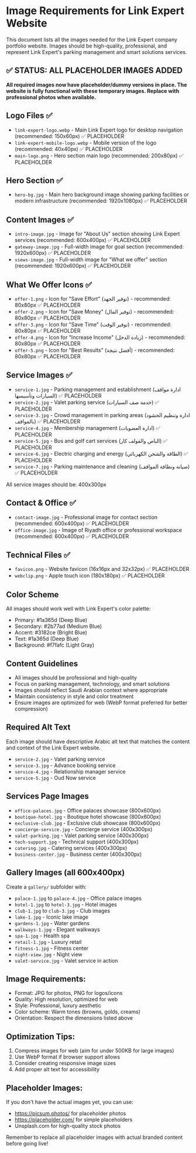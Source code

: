 # Image Requirements for Link Expert Website

This document lists all the images needed for the Link Expert company portfolio website. Images should be high-quality, professional, and represent Link Expert's parking management and smart solutions services.

## ✅ STATUS: ALL PLACEHOLDER IMAGES ADDED
**All required images now have placeholder/dummy versions in place. The website is fully functional with these temporary images. Replace with professional photos when available.**

## Logo Files ✅
- `link-expert-logo.webp` - Main Link Expert logo for desktop navigation (recommended: 150x60px) ✅ PLACEHOLDER
- `link-expert-mobile-logo.webp` - Mobile version of the logo (recommended: 40x40px) ✅ PLACEHOLDER
- `main-logo.png` - Hero section main logo (recommended: 200x80px) ✅ PLACEHOLDER

## Hero Section ✅
- `hero-bg.jpg` - Main hero background image showing parking facilities or modern infrastructure (recommended: 1920x1080px) ✅ PLACEHOLDER

## Content Images ✅
- `intro-image.jpg` - Image for "About Us" section showing Link Expert services (recommended: 600x400px) ✅ PLACEHOLDER
- `gateway-image.jpg` - Full-width image for goal section (recommended: 1920x600px) ✅ PLACEHOLDER
- `views-image.jpg` - Full-width image for "What we offer" section (recommended: 1920x600px) ✅ PLACEHOLDER

## What We Offer Icons ✅
- `offer-1.png` - Icon for "Save Effort" (توفير الجهد) - recommended: 80x80px ✅ PLACEHOLDER
- `offer-2.png` - Icon for "Save Money" (توفير المال) - recommended: 80x80px ✅ PLACEHOLDER
- `offer-3.png` - Icon for "Save Time" (توفير الوقت) - recommended: 80x80px ✅ PLACEHOLDER
- `offer-4.png` - Icon for "Increase Income" (زيادة الدخل) - recommended: 80x80px ✅ PLACEHOLDER
- `offer-5.png` - Icon for "Best Results" (أفضل نتيجة) - recommended: 80x80px ✅ PLACEHOLDER

## Service Images ✅
- `service-1.jpg` - Parking management and establishment (ادارة مواقف السيارات وتأسيسها) ✅ PLACEHOLDER
- `service-2.jpg` - Valet parking service (خدمة صف السيارات) ✅ PLACEHOLDER
- `service-3.jpg` - Crowd management in parking areas (ادارة وتنظيم الحشود بالمواقف) ✅ PLACEHOLDER
- `service-4.jpg` - Membership management (ادارة العضويات) ✅ PLACEHOLDER
- `service-5.jpg` - Bus and golf cart services (الباص والقولف كار) ✅ PLACEHOLDER
- `service-6.jpg` - Electric charging and energy (الطاقة والشحن الكهربائي) ✅ PLACEHOLDER
- `service-7.jpg` - Parking maintenance and cleaning (صيانة ونظافة المواقف) ✅ PLACEHOLDER

All service images should be: 400x300px

## Contact & Office ✅
- `contact-image.jpg` - Professional image for contact section (recommended: 600x400px) ✅ PLACEHOLDER
- `office-image.jpg` - Image of Riyadh office or professional workspace (recommended: 600x400px) ✅ PLACEHOLDER

## Technical Files ✅
- `favicon.png` - Website favicon (16x16px and 32x32px) ✅ PLACEHOLDER
- `webclip.png` - Apple touch icon (180x180px) ✅ PLACEHOLDER

## Color Scheme
All images should work well with Link Expert's color palette:
- Primary: #1a365d (Deep Blue)
- Secondary: #2b77ad (Medium Blue)
- Accent: #3182ce (Bright Blue)
- Text: #1a365d (Deep Blue)
- Background: #f7fafc (Light Gray)

## Content Guidelines
- All images should be professional and high-quality
- Focus on parking management, technology, and smart solutions
- Images should reflect Saudi Arabian context where appropriate
- Maintain consistency in style and color treatment
- Ensure images are optimized for web (WebP format preferred for better compression)

## Required Alt Text
Each image should have descriptive Arabic alt text that matches the content and context of the Link Expert website.
- `service-2.jpg` - Valet parking service
- `service-3.jpg` - Advance booking service
- `service-4.jpg` - Relationship manager service
- `service-5.jpg` - Oud Now service

## Services Page Images
- `office-palaces.jpg` - Office palaces showcase (800x600px)
- `boutique-hotel.jpg` - Boutique hotel showcase (800x600px)
- `exclusive-club.jpg` - Exclusive club showcase (800x600px)
- `concierge-service.jpg` - Concierge service (400x300px)
- `valet-parking.jpg` - Valet parking service (400x300px)
- `tech-support.jpg` - Technical support (400x300px)
- `catering.jpg` - Catering services (400x300px)
- `business-center.jpg` - Business center (400x300px)

## Gallery Images (all 600x400px)
Create a `gallery/` subfolder with:
- `palace-1.jpg` to `palace-4.jpg` - Office palace images
- `hotel-1.jpg` to `hotel-3.jpg` - Hotel images  
- `club-1.jpg` to `club-3.jpg` - Club images
- `lake-1.jpg` - Iconic lake image
- `gardens-1.jpg` - Water gardens
- `walkways-1.jpg` - Elegant walkways
- `spa-1.jpg` - Health spa
- `retail-1.jpg` - Luxury retail
- `fitness-1.jpg` - Fitness center
- `night-view.jpg` - Night view
- `valet-service.jpg` - Valet service in action

## Image Requirements:
- Format: JPG for photos, PNG for logos/icons
- Quality: High resolution, optimized for web
- Style: Professional, luxury aesthetic
- Color scheme: Warm tones (browns, golds, creams)
- Orientation: Respect the dimensions listed above

## Optimization Tips:
1. Compress images for web (aim for under 500KB for large images)
2. Use WebP format if browser support allows
3. Consider creating responsive image sizes
4. Add proper alt text for accessibility

## Placeholder Images:
If you don't have the actual images yet, you can use:
- https://picsum.photos/ for placeholder photos
- https://placeholder.com/ for simple placeholders
- Unsplash.com for high-quality stock photos

Remember to replace all placeholder images with actual branded content before going live!
